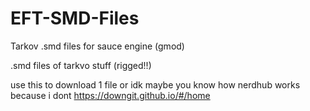 # EFT-SMD-Files
Tarkov .smd files for sauce engine (gmod)

.smd files of tarkvo stuff (rigged!!)

use this to download 1 file or idk maybe you know how nerdhub works because i dont
https://downgit.github.io/#/home
